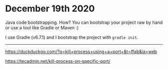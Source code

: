 # December 19th 2020

Java code bootstrapping. How? You can bootstrap your project raw by hand or use
a tool like Gradle or Maven :)

I use Gradle (v6.7.1) and I bootstrap the project with `gradle init`.

---

https://duckduckgo.com/?q=kill+process+using+a+port+&t=ffab&ia=web

https://tecadmin.net/kill-process-on-specific-port/
